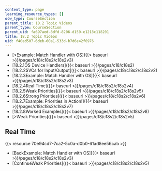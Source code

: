 ```yaml
---
content_type: page
learning_resource_types: []
ocw_type: CourseSection
parent_title: 18.2 Topic Videos
parent_type: CourseSection
parent_uid: fa697aed-8dfd-8206-d150-e1218c118201
title: 18.2 Topic Videos
uid: f40ad507-6deb-60a1-533d-b7d6e42f6976
---
```


*   [\<Example: Match Handler with OS]({{< baseurl >}}/pages/c18/c18s2/c18s2v3)
*   [18.2.1OS Device Handlers]({{< baseurl >}}/pages/c18/c18s2)
*   [18.2.2SVCs for Input/Output]({{< baseurl >}}/pages/c18/c18s2/c18s2v2)
*   [18.2.3Example: Match Handler with OS]({{< baseurl >}}/pages/c18/c18s2/c18s2v3)
*   [18.2.4Real Time]({{< baseurl >}}/pages/c18/c18s2/c18s2v4)
*   [18.2.5Weak Priorities]({{< baseurl >}}/pages/c18/c18s2/c18s2v5)
*   [18.2.6Strong Priorities]({{< baseurl >}}/pages/c18/c18s2/c18s2v6)
*   [18.2.7Example: Priorities in Action!]({{< baseurl >}}/pages/c18/c18s2/c18s2v7)
*   [18.2.8Worked Examples]({{< baseurl >}}/pages/c18/c18s2/c18s2v8)
*   [\>Weak Priorities]({{< baseurl >}}/pages/c18/c18s2/c18s2v5)

Real Time
---------

{{< resource 70e94cd7-7ca2-5c0a-d0b0-61ad8ee56cab >}}

*   [BackExample: Match Handler with OS]({{< baseurl >}}/pages/c18/c18s2/c18s2v3)
*   [ContinueWeak Priorities]({{< baseurl >}}/pages/c18/c18s2/c18s2v5)